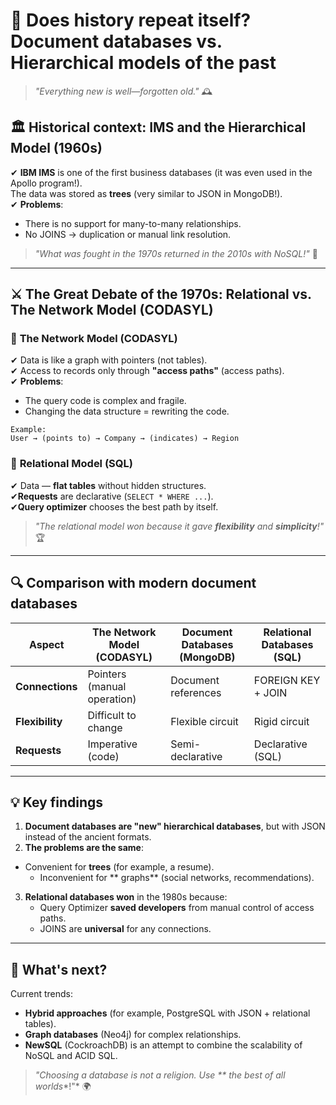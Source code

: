 # 🔄 **Does history repeat itself? Document databases vs. Hierarchical models of the past**  

> *"Everything new is well—forgotten old."* 🕰️  

## 🏛️ **Historical context: IMS and the Hierarchical Model (1960s)**  
✔ **IBM IMS** is one of the first business databases (it was even used in the Apollo program!).  
 The data was stored as **trees** (very similar to JSON in MongoDB!).  
✔ **Problems**:  
   - There is no support for many-to-many relationships.  
   - No JOINS → duplication or manual link resolution.  

> *"What was fought in the 1970s returned in the 2010s with NoSQL!"* 🔄  

---  

## ⚔️ **The Great Debate of the 1970s: Relational vs. The Network Model (CODASYL)**  

### 📌 **The Network Model (CODASYL)**  
✔ Data is like a graph with pointers (not tables).  
✔ Access to records only through **"access paths"** (access paths).  
✔ **Problems**:  
   - The query code is complex and fragile.  
   - Changing the data structure = rewriting the code.  

```plaintext
Example:
User → (points to) → Company → (indicates) → Region  
```  

### 📌 **Relational Model (SQL)**  
✔ Data — **flat tables** without hidden structures.  
✔**Requests** are declarative (`SELECT * WHERE ...`).  
✔**Query optimizer** chooses the best path by itself.  

> *"The relational model won because it gave **flexibility** and **simplicity**!"* 🏆  

---  

## 🔍 **Comparison with modern document databases**  

| **Aspect**      | **The Network Model (CODASYL)** | **Document Databases (MongoDB)** | **Relational Databases (SQL)** |
| --------------- | ------------------------------- | -------------------------------- | ------------------------------ |
| **Connections** | Pointers (manual operation)     | Document references              | FOREIGN KEY + JOIN             |
| **Flexibility** | Difficult to change             | Flexible circuit                 | Rigid circuit                  |
| **Requests**    | Imperative (code)               | Semi-declarative                 | Declarative (SQL)              |

---  

## 💡 **Key findings**  
1. **Document databases are "new" hierarchical databases**, but with JSON instead of the ancient formats.  
2. **The problems are the same**:
- Convenient for **trees** (for example, a resume).  
   - Inconvenient for ** graphs** (social networks, recommendations).  
3. **Relational databases won** in the 1980s because:  
   - Query Optimizer **saved developers** from manual control of access paths.  
   - JOINS are **universal** for any connections.  

---  

## 🚀 **What's next?**  
Current trends:
- **Hybrid approaches** (for example, PostgreSQL with JSON + relational tables).  
- **Graph databases** (Neo4j) for complex relationships.  
- **NewSQL** (CockroachDB) is an attempt to combine the scalability of NoSQL and ACID SQL.  

> *"Choosing a database is not a religion. Use ** the best of all worlds**!"* 🌍  

